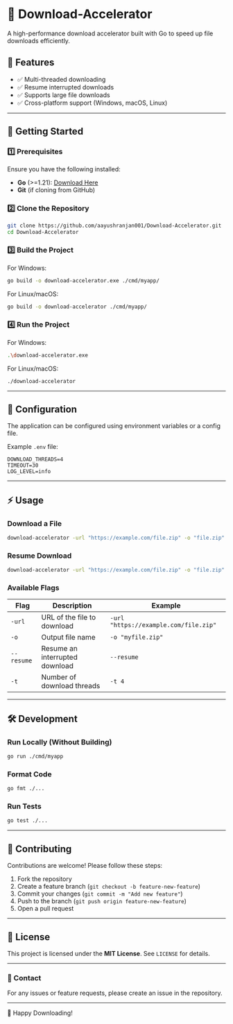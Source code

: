 # 🚀 Download-Accelerator

A high-performance download accelerator built with Go to speed up file downloads efficiently.

## 📌 Features
- ✅ Multi-threaded downloading
- ✅ Resume interrupted downloads
- ✅ Supports large file downloads
- ✅ Cross-platform support (Windows, macOS, Linux)

---

## 🚀 Getting Started

### 1️⃣ Prerequisites
Ensure you have the following installed:
- **Go** (>=1.21): [Download Here](https://go.dev/dl/)
- **Git** (if cloning from GitHub)

### 2️⃣ Clone the Repository
```sh
git clone https://github.com/aayushranjan001/Download-Accelerator.git
cd Download-Accelerator
```

### 3️⃣ Build the Project
For Windows:
```sh
go build -o download-accelerator.exe ./cmd/myapp/
```
For Linux/macOS:
```sh
go build -o download-accelerator ./cmd/myapp/
```

### 4️⃣ Run the Project
For Windows:
```sh
.\download-accelerator.exe
```
For Linux/macOS:
```sh
./download-accelerator
```

---

## 🔧 Configuration
The application can be configured using environment variables or a config file.

Example `.env` file:
```
DOWNLOAD_THREADS=4
TIMEOUT=30
LOG_LEVEL=info
```

---

## ⚡ Usage
### Download a File
```sh
download-accelerator -url "https://example.com/file.zip" -o "file.zip"
```

### Resume Download
```sh
download-accelerator -url "https://example.com/file.zip" -o "file.zip" --resume
```

### Available Flags
| Flag | Description | Example |
|------|------------|---------|
| `-url` | URL of the file to download | `-url "https://example.com/file.zip"` |
| `-o` | Output file name | `-o "myfile.zip"` |
| `--resume` | Resume an interrupted download | `--resume` |
| `-t` | Number of download threads | `-t 4` |

---

## 🛠 Development
### Run Locally (Without Building)
```sh
go run ./cmd/myapp
```

### Format Code
```sh
go fmt ./...
```

### Run Tests
```sh
go test ./...
```

---

## 🤝 Contributing
Contributions are welcome! Please follow these steps:
1. Fork the repository
2. Create a feature branch (`git checkout -b feature-new-feature`)
3. Commit your changes (`git commit -m "Add new feature"`)
4. Push to the branch (`git push origin feature-new-feature`)
5. Open a pull request

---

## 📜 License
This project is licensed under the **MIT License**. See `LICENSE` for details.

---

### 📧 Contact
For any issues or feature requests, please create an issue in the repository.

---
🚀 Happy Downloading!
